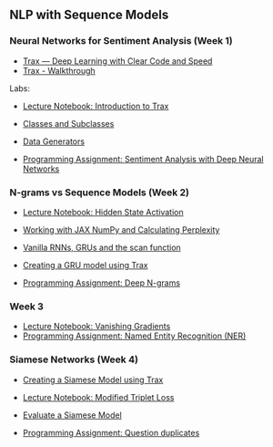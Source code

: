## NLP with Sequence Models

### Neural Networks for Sentiment Analysis (Week 1)

* [Trax — Deep Learning with Clear Code and Speed](https://github.com/google/trax)
* [Trax - Walkthrough](https://trax-ml.readthedocs.io/en/latest/notebooks/trax_intro.html#3.-Walkthrough)

Labs: 

* [Lecture Notebook: Introduction to Trax](https://github.com/vigneshv92/Natural-Language-Processing-Specialization/blob/master/Natural%20Language%20Processing%20with%20Sequence%20Models/Week%201/Labs/NLP_C3_W1_lecture_nb_01_trax_intro.ipynb)
* [Classes and Subclasses](https://github.com/vigneshv92/Natural-Language-Processing-Specialization/blob/master/Natural%20Language%20Processing%20with%20Sequence%20Models/Week%201/Labs/NLP_C3_W1_lecture_nb_02_classes.ipynb)
* [Data Generators](https://github.com/vigneshv92/Natural-Language-Processing-Specialization/blob/master/Natural%20Language%20Processing%20with%20Sequence%20Models/Week%201/Labs/NLP_C3_W1_lecture_nb_03_data_generatos.ipynb)


* [Programming Assignment: Sentiment Analysis with Deep Neural Networks](https://github.com/vigneshv92/Natural-Language-Processing-Specialization/blob/master/Natural%20Language%20Processing%20with%20Sequence%20Models/Week%201/Sentiment%20with%20Deep%20Neural%20Networks/C3_W1_Assignment.ipynb)

### N-grams vs Sequence Models (Week 2)

* [Lecture Notebook: Hidden State Activation]()
* [Working with JAX NumPy and Calculating Perplexity]()
* [Vanilla RNNs, GRUs and the scan function]()
* [Creating a GRU model using Trax]()

* [Programming Assignment: Deep N-grams]()

### Week 3

* [Lecture Notebook: Vanishing Gradients]()
* [Programming Assignment: Named Entity Recognition (NER)]()


### Siamese Networks (Week 4)

* [Creating a Siamese Model using Trax]()
* [Lecture Notebook: Modified Triplet Loss]()
* [Evaluate a Siamese Model]()

* [Programming Assignment: Question duplicates]()
